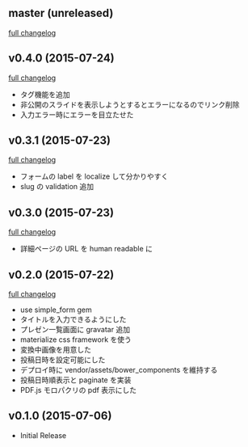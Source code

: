 ## master (unreleased)
[full changelog](https://github.com/onk/sharedoc/compare/v0.4.0...master)

## v0.4.0 (2015-07-24)
[full changelog](https://github.com/onk/sharedoc/compare/v0.3.1...v0.4.0)

*   タグ機能を追加
*   非公開のスライドを表示しようとするとエラーになるのでリンク削除
*   入力エラー時にエラーを目立たせた

## v0.3.1 (2015-07-23)
[full changelog](https://github.com/onk/sharedoc/compare/v0.3.0...v0.3.1)

*   フォームの label を localize して分かりやすく
*   slug の validation 追加

## v0.3.0 (2015-07-23)
[full changelog](https://github.com/onk/sharedoc/compare/v0.2.0...v0.3.0)

*   詳細ページの URL を human readable に

## v0.2.0 (2015-07-22)
[full changelog](https://github.com/onk/sharedoc/compare/v0.1.0...v0.2.0)

*   use simple_form gem
*   タイトルを入力できるようにした
*   プレゼン一覧画面に gravatar 追加
*   materialize css framework を使う
*   変換中画像を用意した
*   投稿日時を設定可能にした
*   デプロイ時に vendor/assets/bower_components を維持する
*   投稿日時順表示と paginate を実装
*   PDF.js モロパクリの pdf 表示にした

## v0.1.0 (2015-07-06)

*  Initial Release
